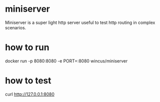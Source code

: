 # miniserver
Miniserver is a super light http server useful to test http routing in complex scenarios.

# how to run 
docker run -p 8080:8080 -e PORT=:8080 wincus/miniserver

# how to test
curl http://127.0.0.1:8080

